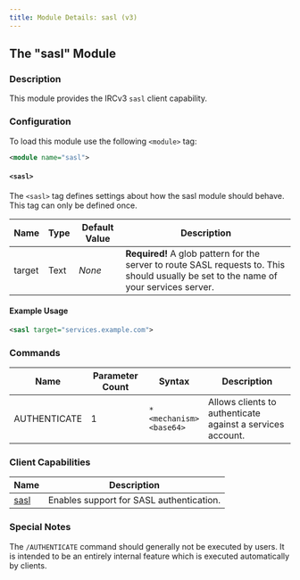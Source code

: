 ```yaml
---
title: Module Details: sasl (v3)
---
```


## The "sasl" Module

### Description

This module provides the IRCv3 `sasl` client capability.

### Configuration

To load this module use the following `<module>` tag:

```xml
<module name="sasl">
```

#### `<sasl>`

The `<sasl>` tag defines settings about how the sasl module should behave. This tag can only be defined once.

Name   | Type    | Default Value | Description
------ | ------- | ------------- | -----------
target | Text    | *None*        | **Required!** A glob pattern for the server to route SASL requests to. This should usually be set to the name of your services server.

#### Example Usage

```xml
<sasl target="services.example.com">
```

### Commands

Name         | Parameter Count | Syntax                             | Description
------------ | --------------- | ---------------------------------- | -----------
AUTHENTICATE | 1               | `*`<br>`<mechanism>`<br>`<base64>` | Allows clients to authenticate against a services account.

<!-- AUTHENTICATE is not documented here because it is not intended to be executed by users -->

### Client Capabilities

Name                                                     | Description
-------------------------------------------------------- | -----------
[sasl](https://ircv3.net/specs/extensions/sasl-3.1.html) | Enables support for SASL authentication.

### Special Notes

The `/AUTHENTICATE` command should generally not be executed by users. It is intended to be an entirely internal feature which is executed automatically by clients.